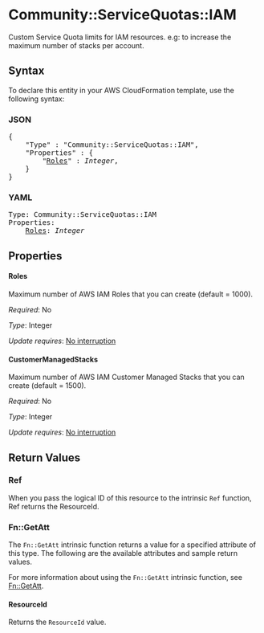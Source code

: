 # Community::ServiceQuotas::IAM

Custom Service Quota limits for IAM resources. e.g: to increase the maximum number of stacks per account.

## Syntax

To declare this entity in your AWS CloudFormation template, use the following syntax:

### JSON

<pre>
{
    "Type" : "Community::ServiceQuotas::IAM",
    "Properties" : {
        "<a href="#roles" title="Roles">Roles</a>" : <i>Integer</i>,
    }
}
</pre>

### YAML

<pre>
Type: Community::ServiceQuotas::IAM
Properties:
    <a href="#roles" title="Roles">Roles</a>: <i>Integer</i>
</pre>

## Properties

#### Roles

Maximum number of AWS IAM Roles that you can create (default = 1000).

_Required_: No

_Type_: Integer

_Update requires_: [No interruption](https://docs.aws.amazon.com/AWSCloudFormation/latest/UserGuide/using-cfn-updating-stacks-update-behaviors.html#update-no-interrupt)

#### CustomerManagedStacks

Maximum number of AWS IAM Customer Managed Stacks that you can create (default = 1500).

_Required_: No

_Type_: Integer

_Update requires_: [No interruption](https://docs.aws.amazon.com/AWSCloudFormation/latest/UserGuide/using-cfn-updating-stacks-update-behaviors.html#update-no-interrupt)

## Return Values

### Ref

When you pass the logical ID of this resource to the intrinsic `Ref` function, Ref returns the ResourceId.

### Fn::GetAtt

The `Fn::GetAtt` intrinsic function returns a value for a specified attribute of this type. The following are the available attributes and sample return values.

For more information about using the `Fn::GetAtt` intrinsic function, see [Fn::GetAtt](https://docs.aws.amazon.com/AWSCloudFormation/latest/UserGuide/intrinsic-function-reference-getatt.html).

#### ResourceId

Returns the <code>ResourceId</code> value.

